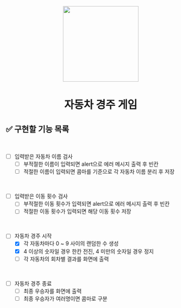 <p align="middle" >
  <img width="200px;" src="https://github.com/woowacourse/javascript-racingcar-precourse/blob/main/images/racingcar_icon.png?raw=true"/>
</p>
<h1 align="middle">자동차 경주 게임</h1>

## ✅ 구현할 기능 목록

<br>

- [ ] 입력받은 자동차 이름 검사
  - [ ] 부적절한 이름이 입력되면 alert으로 에러 메시지 출력 후 빈칸
  - [ ] 적절한 이름이 입력되면 콤마를 기준으로 각 자동차 이름 분리 후 저장

<br>

- [ ] 입력받은 이동 횟수 검사
  - [ ] 부적절한 이동 횟수가 입력되면 alert으로 에러 메시지 출력 후 빈칸
  - [ ] 적절한 이동 횟수가 입력되면 해당 이동 횟수 저장

<br>

- [ ] 자동차 경주 시작
  - [x] 각 자동차마다 0 ~ 9 사이의 랜덤한 수 생성
  - [x] 4 이상의 숫자일 경우 한칸 전진, 4 미만의 숫자일 경우 정지
  - [ ] 각 자동차의 회차별 결과를 화면에 출력

<br>

- [ ] 자동차 경주 종료
  - [ ] 최종 우승자를 화면에 출력
  - [ ] 최종 우승자가 여러명이면 콤마로 구분

<br>